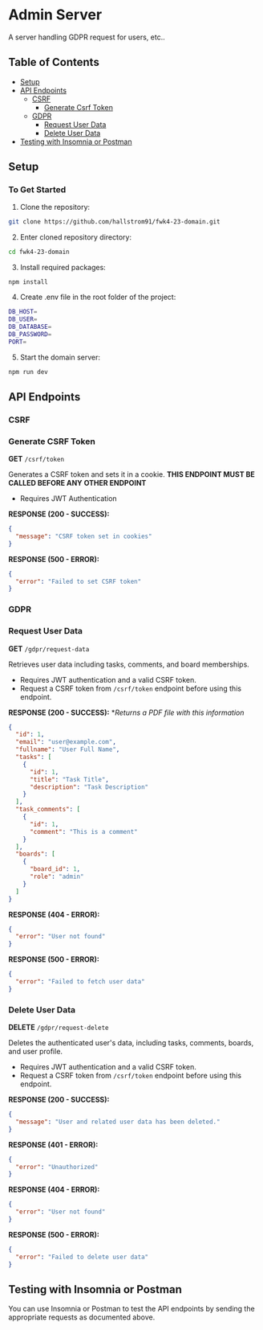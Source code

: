 # Admin Server

A server handling GDPR request for users, etc..

## Table of Contents

- [Setup](#setup)
- [API Endpoints](#api-endpoints)
  - [CSRF](#csrf)
    - [Generate Csrf Token](#generate-csrf-token)
  - [GDPR](#gdpr)
    - [Request User Data](#request-user-data)
    - [Delete User Data](#delete-user-data)
- [Testing with Insomnia or Postman](#testing-with-insomnia-or-postman)

## Setup

### To Get Started

1. Clone the repository:

```bash
git clone https://github.com/hallstrom91/fwk4-23-domain.git
```

2. Enter cloned repository directory:

```bash
cd fwk4-23-domain
```

3. Install required packages:

```
npm install
```

4. Create .env file in the root folder of the project:

```bash
DB_HOST=
DB_USER=
DB_DATABASE=
DB_PASSWORD=
PORT=
```

5. Start the domain server:

```bash
npm run dev
```

## API Endpoints

### CSRF

### Generate CSRF Token

**GET** `/csrf/token`

Generates a CSRF token and sets it in a cookie.
**THIS ENDPOINT MUST BE CALLED BEFORE ANY OTHER ENDPOINT**

- Requires JWT Authentication

**RESPONSE (200 - SUCCESS):**

```JSON
{
  "message": "CSRF token set in cookies"
}
```

**RESPONSE (500 - ERROR):**

```JSON
{
  "error": "Failed to set CSRF token"
}
```

### GDPR

### Request User Data

**GET** `/gdpr/request-data`

Retrieves user data including tasks, comments, and board memberships.

- Requires JWT authentication and a valid CSRF token.
- Request a CSRF token from `/csrf/token` endpoint before using this endpoint.

**RESPONSE (200 - SUCCESS):** \*_Returns a PDF file with this information_

```JSON
{
  "id": 1,
  "email": "user@example.com",
  "fullname": "User Full Name",
  "tasks": [
    {
      "id": 1,
      "title": "Task Title",
      "description": "Task Description"
    }
  ],
  "task_comments": [
    {
      "id": 1,
      "comment": "This is a comment"
    }
  ],
  "boards": [
    {
      "board_id": 1,
      "role": "admin"
    }
  ]
}
```

**RESPONSE (404 - ERROR):**

```JSON
{
  "error": "User not found"
}
```

**RESPONSE (500 - ERROR):**

```JSON
{
  "error": "Failed to fetch user data"
}
```

### Delete User Data

**DELETE** `/gdpr/request-delete`

Deletes the authenticated user's data, including tasks, comments, boards, and user profile.

- Requires JWT authentication and a valid CSRF token.
- Request a CSRF token from `/csrf/token` endpoint before using this endpoint.

**RESPONSE (200 - SUCCESS):**

```JSON
{
  "message": "User and related user data has been deleted."
}
```

**RESPONSE (401 - ERROR):**

```JSON
{
  "error": "Unauthorized"
}
```

**RESPONSE (404 - ERROR):**

```JSON
{
  "error": "User not found"
}
```

**RESPONSE (500 - ERROR):**

```JSON
{
  "error": "Failed to delete user data"
}
```

## Testing with Insomnia or Postman

You can use Insomnia or Postman to test the API endpoints by sending the appropriate requests as documented above.
